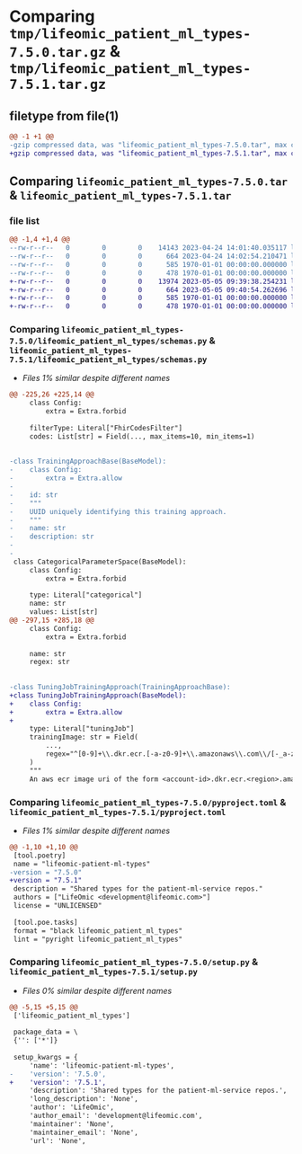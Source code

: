 # Comparing `tmp/lifeomic_patient_ml_types-7.5.0.tar.gz` & `tmp/lifeomic_patient_ml_types-7.5.1.tar.gz`

## filetype from file(1)

```diff
@@ -1 +1 @@
-gzip compressed data, was "lifeomic_patient_ml_types-7.5.0.tar", max compression
+gzip compressed data, was "lifeomic_patient_ml_types-7.5.1.tar", max compression
```

## Comparing `lifeomic_patient_ml_types-7.5.0.tar` & `lifeomic_patient_ml_types-7.5.1.tar`

### file list

```diff
@@ -1,4 +1,4 @@
--rw-r--r--   0        0        0    14143 2023-04-24 14:01:40.035117 lifeomic_patient_ml_types-7.5.0/lifeomic_patient_ml_types/schemas.py
--rw-r--r--   0        0        0      664 2023-04-24 14:02:54.210471 lifeomic_patient_ml_types-7.5.0/pyproject.toml
--rw-r--r--   0        0        0      585 1970-01-01 00:00:00.000000 lifeomic_patient_ml_types-7.5.0/setup.py
--rw-r--r--   0        0        0      478 1970-01-01 00:00:00.000000 lifeomic_patient_ml_types-7.5.0/PKG-INFO
+-rw-r--r--   0        0        0    13974 2023-05-05 09:39:38.254231 lifeomic_patient_ml_types-7.5.1/lifeomic_patient_ml_types/schemas.py
+-rw-r--r--   0        0        0      664 2023-05-05 09:40:54.262696 lifeomic_patient_ml_types-7.5.1/pyproject.toml
+-rw-r--r--   0        0        0      585 1970-01-01 00:00:00.000000 lifeomic_patient_ml_types-7.5.1/setup.py
+-rw-r--r--   0        0        0      478 1970-01-01 00:00:00.000000 lifeomic_patient_ml_types-7.5.1/PKG-INFO
```

### Comparing `lifeomic_patient_ml_types-7.5.0/lifeomic_patient_ml_types/schemas.py` & `lifeomic_patient_ml_types-7.5.1/lifeomic_patient_ml_types/schemas.py`

 * *Files 1% similar despite different names*

```diff
@@ -225,26 +225,14 @@
     class Config:
         extra = Extra.forbid
 
     filterType: Literal["FhirCodesFilter"]
     codes: List[str] = Field(..., max_items=10, min_items=1)
 
 
-class TrainingApproachBase(BaseModel):
-    class Config:
-        extra = Extra.allow
-
-    id: str
-    """
-    UUID uniquely identifying this training approach.
-    """
-    name: str
-    description: str
-
-
 class CategoricalParameterSpace(BaseModel):
     class Config:
         extra = Extra.forbid
 
     type: Literal["categorical"]
     name: str
     values: List[str]
@@ -297,15 +285,18 @@
     class Config:
         extra = Extra.forbid
 
     name: str
     regex: str
 
 
-class TuningJobTrainingApproach(TrainingApproachBase):
+class TuningJobTrainingApproach(BaseModel):
+    class Config:
+        extra = Extra.allow
+
     type: Literal["tuningJob"]
     trainingImage: str = Field(
         ...,
         regex="^[0-9]+\\.dkr.ecr.[-a-z0-9]+\\.amazonaws\\.com\\/[-_a-zA-Z0-9]+:[-_a-zA-Z0-9]+$",
     )
     """
     An aws ecr image uri of the form <account-id>.dkr.ecr.<region>.amazonaws.com/<repo-name>:<tag>
```

### Comparing `lifeomic_patient_ml_types-7.5.0/pyproject.toml` & `lifeomic_patient_ml_types-7.5.1/pyproject.toml`

 * *Files 1% similar despite different names*

```diff
@@ -1,10 +1,10 @@
 [tool.poetry]
 name = "lifeomic-patient-ml-types"
-version = "7.5.0"
+version = "7.5.1"
 description = "Shared types for the patient-ml-service repos."
 authors = ["LifeOmic <development@lifeomic.com>"]
 license = "UNLICENSED"
 
 [tool.poe.tasks]
 format = "black lifeomic_patient_ml_types"
 lint = "pyright lifeomic_patient_ml_types"
```

### Comparing `lifeomic_patient_ml_types-7.5.0/setup.py` & `lifeomic_patient_ml_types-7.5.1/setup.py`

 * *Files 0% similar despite different names*

```diff
@@ -5,15 +5,15 @@
 ['lifeomic_patient_ml_types']
 
 package_data = \
 {'': ['*']}
 
 setup_kwargs = {
     'name': 'lifeomic-patient-ml-types',
-    'version': '7.5.0',
+    'version': '7.5.1',
     'description': 'Shared types for the patient-ml-service repos.',
     'long_description': 'None',
     'author': 'LifeOmic',
     'author_email': 'development@lifeomic.com',
     'maintainer': 'None',
     'maintainer_email': 'None',
     'url': 'None',
```

